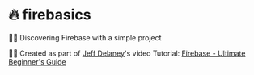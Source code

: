 # 🔥 firebasics

🕵️‍♂️ Discovering Firebase with a simple project

👨‍🏫 Created as part of [Jeff Delaney](https://fireship.io/)'s video Tutorial: [Firebase - Ultimate Beginner's Guide](https://youtu.be/9kRgVxULbag)
